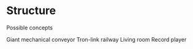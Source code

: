 # Structure

Possible concepts

Giant mechanical conveyor
Tron-link railway
Living room
Record player
